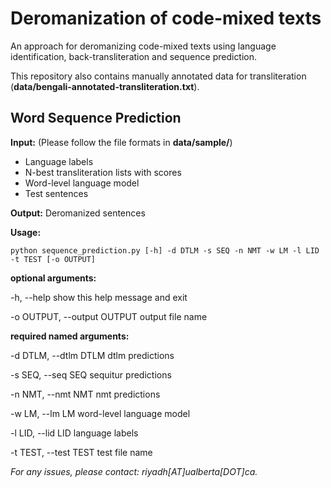 # Deromanization of code-mixed texts
An approach for deromanizing code-mixed texts using language identification, back-transliteration and sequence prediction.

This repository also contains manually annotated data for transliteration (**data/bengali-annotated-transliteration.txt**).

## Word Sequence Prediction
**Input:** (Please follow the file formats in **data/sample/**)
* Language labels
* N-best transliteration lists with scores
* Word-level language model
* Test sentences

**Output:** Deromanized sentences

**Usage:**

```
python sequence_prediction.py [-h] -d DTLM -s SEQ -n NMT -w LM -l LID -t TEST [-o OUTPUT]
```

**optional arguments:**

  -h, --help            show this help message and exit
  
  -o OUTPUT, --output OUTPUT  output file name

**required named arguments:**

  -d DTLM, --dtlm DTLM  dtlm predictions

  -s SEQ, --seq SEQ     sequitur predictions

  -n NMT, --nmt NMT     nmt predictions

  -w LM, --lm LM        word-level language model

  -l LID, --lid LID     language labels

  -t TEST, --test TEST  test file name

*For any issues, please contact: riyadh[AT]ualberta[DOT]ca.*
